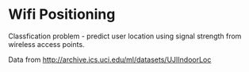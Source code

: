 # Wifi Positioning
Classfication problem - predict user location using signal strength from wireless access points.

Data from http://archive.ics.uci.edu/ml/datasets/UJIIndoorLoc

